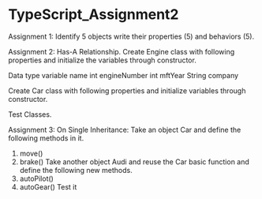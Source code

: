 # TypeScript_Assignment2

Assignment 1:
Identify 5 objects write their properties (5) and behaviors (5).



Assignment 2: Has-A Relationship.
Create Engine class with following properties and initialize the variables through constructor.

Data type variable name
int engineNumber
int mftYear
String company

Create Car class with following properties and initialize variables through constructor.

Test Classes.




Assignment 3: On Single Inheritance:
Take an object Car and define the following methods in it.
1. move()
2. brake()
Take another object Audi and reuse the Car basic function and define the following new methods.
1. autoPilot()
2. autoGear()
Test it
